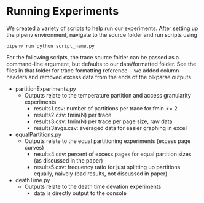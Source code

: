 # Running Experiments

We created a variety of scripts to help run our experiments.
After setting up the pipenv environment, navigate to the source folder and run scripts using

```
pipenv run python script_name.py
```

For the following scripts, the trace source folder can be passed as a command-line argument, but defaults to our data/formatted folder. See the files in that folder for trace formatting reference-- we added column headers and removed excess data from the ends of the blkparse outputs.

- partitionExperiments.py
  - Outputs relate to the temperature partition and access granularity experiments
    - results1.csv: number of partitions per trace for fmin <= 2
    - results2.csv: fmin(N) per trace
    - results3.csv: fmin(N) per trace per page size, raw data
    - results3avgs.csv: averaged data for easier graphing in excel
- equalPartitions.py
  - Outputs relate to the equal partitioning experiments (excess page curves)
    - results4.csv: percent of excess pages for equal partition sizes (as discussed in the paper)
    - results5.csv: frequency ratio for just splitting up partitions equally, naively (bad results, not discussed in paper)
- deathTime.py
  - Outputs relate to the death time devation experiments
    - data is directly output to the console
    
